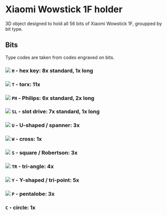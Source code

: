# Xiaomi Wowstick 1F holder
3D object designed to hold all 56 bits of Xiaomi Wowstick 1F, groupped by bit type.


## Bits
Type codes are taken from codes engraved on bits.


### <img src="https://upload.wikimedia.org/wikipedia/commons/thumb/a/a9/Screw_Head_-_Torx.svg/25px-Screw_Head_-_Torx.svg.png" /> `H` - hex key: 8x standard, 1x long
### <img src="https://upload.wikimedia.org/wikipedia/commons/thumb/a/a9/Screw_Head_-_Torx.svg/25px-Screw_Head_-_Torx.svg.png" /> `T`  - torx: 11x
### <img src="https://upload.wikimedia.org/wikipedia/commons/thumb/3/3f/Screw_Head_-_Phillips.svg/25px-Screw_Head_-_Phillips.svg.png" /> `PH`  - Philips: 6x standard, 2x long
### <img src="https://upload.wikimedia.org/wikipedia/commons/thumb/f/f3/Screw_Head_-_Slotted.svg/25px-Screw_Head_-_Slotted.svg.png" /> `SL`  - slot drive: 7x standard, 1x long
### <img src="https://upload.wikimedia.org/wikipedia/commons/thumb/c/c4/Screw_Head_-_Spanner.svg/25px-Screw_Head_-_Spanner.svg.png" /> `U`  - U-shaped / spanner: 3x
### <img src="https://upload.wikimedia.org/wikipedia/commons/thumb/8/80/Screw_head_-_cross.svg/25px-Screw_head_-_cross.svg.png" /> `W`  - cross: 1x
### <img src="https://upload.wikimedia.org/wikipedia/commons/thumb/5/54/Screw_Head_-_Robertson.svg/25px-Screw_Head_-_Robertson.svg.png" /> `S`  - square / Robertson: 3x
### <img src="https://upload.wikimedia.org/wikipedia/commons/thumb/e/e3/Screw_Head_-_TA.svg/25px-Screw_Head_-_TA.svg.png" /> `TR`  - tri-angle: 4x
### <img src="https://upload.wikimedia.org/wikipedia/commons/thumb/4/4a/Screw_Head_-_Tri-point.svg/25px-Screw_Head_-_Tri-point.svg.png" /> `Y`  - Y-shaped / tri-point: 5x
### <img src="https://upload.wikimedia.org/wikipedia/commons/thumb/8/88/Pentalobular.svg/25px-Pentalobular.svg.png" /> `P`  - pentalobe: 3x
### `C`  - circle: 1x
